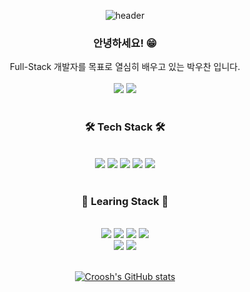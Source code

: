 <div align = "center"> 

![header](https://capsule-render.vercel.app/api?type=waving&color=FAE287&height=260&section=header&text=PARK%20WOO%20CHAN%20&fontSize=70&animation=twinkling&fontAlignY=42&fontColor=66623F)

### 안녕하세요! 😁<br>
Full-Stack 개발자를 목표로 열심히 배우고 있는 박우찬 입니다.<br>
<br>
[<img src="https://img.shields.io/badge/Blog-20C997?style=for-the-badge&logo=velog&logoColor=black">](https://croossh103.tistory.com/)
<img src="https://img.shields.io/badge/Gmail-EA4335?style=for-the-badge&logo=gmail&logoColor=black">
<br>
<br>

### 🛠 Tech Stack 🛠
<br>
<img src="https://img.shields.io/badge/html5-E34F26?style=for-the-badge&logo=html5&logoColor=white">
<img src="https://img.shields.io/badge/css-1572B6?style=for-the-badge&logo=css3&logoColor=white">
<img src="https://img.shields.io/badge/javascript-F7DF1E?style=for-the-badge&logo=javascript&logoColor=black">
<img src="https://img.shields.io/badge/react-61DAFB?style=for-the-badge&logo=react&logoColor=black">
<img src="https://img.shields.io/badge/github-181717?style=for-the-badge&logo=github&logoColor=white">
<br>
<br>

### 📖 Learing Stack 📖
<br>
<img src="https://img.shields.io/badge/node.js-339933?style=for-the-badge&logo=Node.js&logoColor=white">
<img src="https://img.shields.io/badge/express-000000?style=for-the-badge&logo=express&logoColor=white">
<img src="https://img.shields.io/badge/mongoDB-47A248?style=for-the-badge&logo=MongoDB&logoColor=white">
<img src="https://img.shields.io/badge/mysql-4479A1?style=for-the-badge&logo=mysql&logoColor=white">
<br>
<img src="https://img.shields.io/badge/redux-764ABC?style=for-the-badge&logo=redux&logoColor=white">
<img src="https://img.shields.io/badge/linux-FCC624?style=for-the-badge&logo=linux&logoColor=black">
<br>
<br>

[![Croosh's GitHub stats](https://github-readme-stats.vercel.app/api?username=Croossh&show_icons=true&theme=gruvbox_light)](https://github.com/anuraghazra/github-readme-stats)
</div>
